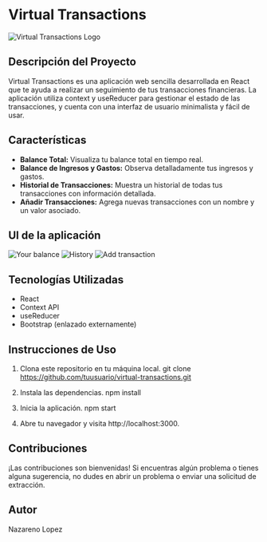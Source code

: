 # Virtual Transactions

![Virtual Transactions Logo](url/to/logo.png)

## Descripción del Proyecto

Virtual Transactions es una aplicación web sencilla desarrollada en React que te ayuda a realizar un seguimiento de tus transacciones financieras. La aplicación utiliza context y useReducer para gestionar el estado de las transacciones, y cuenta con una interfaz de usuario minimalista y fácil de usar.

## Características

- **Balance Total:** Visualiza tu balance total en tiempo real.
- **Balance de Ingresos y Gastos:** Observa detalladamente tus ingresos y gastos.
- **Historial de Transacciones:** Muestra un historial de todas tus transacciones con información detallada.
- **Añadir Transacciones:** Agrega nuevas transacciones con un nombre y un valor asociado.

## UI de la aplicación

![Your balance](/public/YourBalance.png)
![History](/public/History.png)
![Add transaction](/public/AddTransaction.png)

## Tecnologías Utilizadas

- React
- Context API
- useReducer
- Bootstrap (enlazado externamente)

## Instrucciones de Uso

1. Clona este repositorio en tu máquina local.
     git clone https://github.com/tuusuario/virtual-transactions.git

2. Instala las dependencias.
    npm install

3. Inicia la aplicación.
    npm start

4. Abre tu navegador y visita http://localhost:3000.

## Contribuciones
¡Las contribuciones son bienvenidas! Si encuentras algún problema o tienes alguna sugerencia, no dudes en abrir un problema o enviar una solicitud de extracción.

## Autor
Nazareno Lopez
